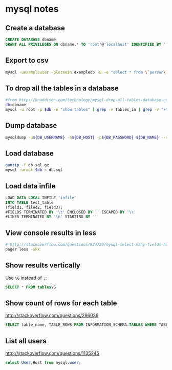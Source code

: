 # mysql notes

## Create a database

```sql
CREATE DATABASE dbname
GRANT ALL PRIVILEGES ON dbname.* TO 'root'@'localhost' IDENTIFIED BY '';
```

## Export to csv

```bash
mysql -uexampleuser -pletmein exampledb -B -e "select * from \`person\`;" | sed 's/\t/","/g;s/^/"/;s/$/"/;s/\n//g' > filename.csv
```

## To drop all the tables in a database

```bash
#from http://knaddison.com/technology/mysql-drop-all-tables-database-using-single-command-line-command I changed gawk to awk and now it appears to crash the terminal, though it still works :)
db=dbname
mysql -u root -p $db -e "show tables" | grep -v Tables_in | grep -v "+" | awk '{print "drop table " $1 ";"}' | mysql -u root -p $db
```

## Dump database

```bash
mysqldump -u${DB_USERNAME} -h${DB_HOST} -p${DB_PASSWORD} ${DB_NAME} --single-transaction --quick | gzip > "$HOME/db.sql.gz"'
```

## Load database

```bash
gunzip -f db.sql.gz
mysql -uroot $db < db.sql
```

## Load data infile

```sql
LOAD DATA LOCAL INFILE 'infile'
INTO TABLE test_table
(field1, filed2, field3);
#FIELDS TERMINATED BY '\t' ENCLOSED BY '' ESCAPED BY '\\'
#LINES TERMINATED BY '\n' STARTING BY ''
```

## View console results in less

```bash
# http://stackoverflow.com/questions/924729/mysql-select-many-fields-how-best-to-display-in-terminal#6422698
pager less -SFX
```

## Show results vertically

Use `\G` instead of `;`:

```sql
SELECT * FROM tables\G
```

## Show count of rows for each table

http://stackoverflow.com/questions/286039

```sql
SELECT table_name, TABLE_ROWS FROM INFORMATION_SCHEMA.TABLES WHERE TABLE_SCHEMA = 'database_name';
```

## List all users

http://stackoverflow.com/questions/1135245

```sql
select User,Host from mysql.user;
```
